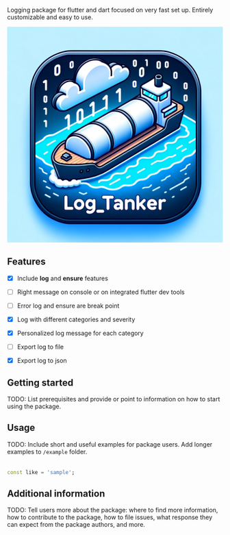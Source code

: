 <!--
This README describes the package. If you publish this package to pub.dev,
this README's contents appear on the landing page for your package.

For information about how to write a good package README, see the guide for
[writing package pages](https://dart.dev/guides/libraries/writing-package-pages).

For general information about developing packages, see the Dart guide for
[creating packages](https://dart.dev/guides/libraries/create-library-packages)
and the Flutter guide for
[developing packages and plugins](https://flutter.dev/developing-packages).
-->
Logging package for flutter and dart focused on very fast set up.
Entirely customizable and easy to use.

![log_tanker.png](log_tanker.png)

## Features

<!--TODO: List what your package can do. Maybe include images, gifs, or videos.-->
- [x] Include **log** and **ensure** features
- [ ] Right message on console or on integrated flutter dev tools
- [ ] Error log and ensure are break point
- [x] Log with different categories and severity
- [x] Personalized log message for each category
- [ ] Export log to file
- [x] Export log to json



## Getting started

TODO: List prerequisites and provide or point to information on how to
start using the package.

## Usage

TODO: Include short and useful examples for package users. Add longer examples
to `/example` folder.

```dart

const like = 'sample';
```

## Additional information

TODO: Tell users more about the package: where to find more information, how to
contribute to the package, how to file issues, what response they can expect
from the package authors, and more.

